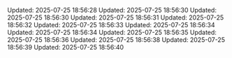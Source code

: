 ﻿Updated: 2025-07-25 18:56:28
Updated: 2025-07-25 18:56:30
Updated: 2025-07-25 18:56:30
Updated: 2025-07-25 18:56:31
Updated: 2025-07-25 18:56:32
Updated: 2025-07-25 18:56:33
Updated: 2025-07-25 18:56:34
Updated: 2025-07-25 18:56:34
Updated: 2025-07-25 18:56:35
Updated: 2025-07-25 18:56:36
Updated: 2025-07-25 18:56:38
Updated: 2025-07-25 18:56:39
Updated: 2025-07-25 18:56:40

